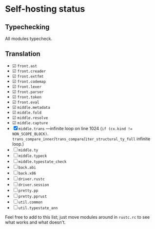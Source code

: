 # Self-hosting status

## Typechecking

All modules typecheck.

## Translation

* ☑ `front.ast`
* ☑ `front.creader`
* ☑ `front.extfmt`
* ☑ `front.codemap`
* ☑ `front.lexer`
* ☑ `front.parser`
* ☑ `front.token`
* ☑ `front.eval`
* ☑ `middle.metadata`
* ☑ `middle.fold`
* ☑ `middle.resolve`
* ☑ `middle.capture`
* ☒ `middle.trans` &mdash;infinite loop on line 1024 (`if (cx.kind != NON_SCOPE_BLOCK)`. `trans_compare_inner`/`trans_compare`/`iter_structural_ty_full` infinite loop.)
* ☐ `middle.ty`
* ☐ `middle.typeck`
* ☐ `middle.typestate_check`
* ☐ `back.abi`
* ☐ `back.x86`
* ☐ `driver.rustc`
* ☐ `driver.session`
* ☐ `pretty.pp`
* ☐ `pretty.pprust`
* ☐ `util.common`
* ☐ `util.typestate_ann`

Feel free to add to this list; just move modules around in `rustc.rc` to see what works and what doesn't.
